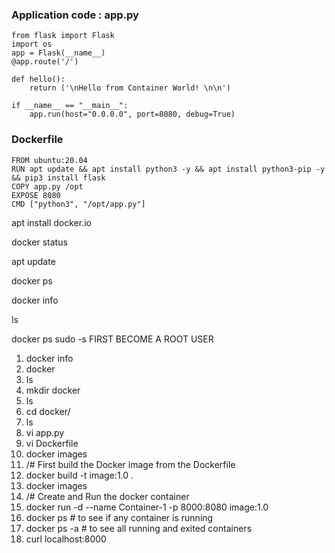 



### Application code : app.py
```
from flask import Flask
import os
app = Flask(__name__)
@app.route('/')

def hello():
    return ('\nHello from Container World! \n\n')

if __name__ == "__main__":
    app.run(host="0.0.0.0", port=8080, debug=True)
```

### Dockerfile
```
FROM ubuntu:20.04
RUN apt update && apt install python3 -y && apt install python3-pip -y && pip3 install flask
COPY app.py /opt
EXPOSE 8080
CMD ["python3", "/opt/app.py"]

```

apt install docker.io

docker status

apt update

docker ps

docker info

ls

docker ps
sudo -s    FIRST BECOME A ROOT USER 
1.	docker info
2.	docker
3.	ls
4.	mkdir docker
5.	ls
6.	cd docker/
7.	ls
8.	vi app.py
9.	vi Dockerfile
10.	docker images
11.	/# First build the Docker image from the Dockerfile
12.	docker build -t image:1.0 .
13.	docker images
14.	/# Create and Run the docker container
15.	docker run -d --name Container-1 -p 8000:8080 image:1.0
16.	docker ps # to see if any container is running
17.	docker ps -a # to see all running and exited containers
18.	curl localhost:8000
